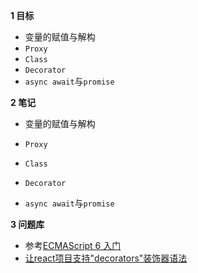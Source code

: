 
**1 目标**
* 变量的赋值与解构
* `Proxy`
* `Class`
* `Decorator`
* `async await`与`promise`

**2 笔记**
* 变量的赋值与解构  

* `Proxy`  

* `Class`  

* `Decorator`  

* `async await`与`promise`  

**3 问题库**
* 参考[ECMAScript 6 入门](http://es6.ruanyifeng.com/)  
* [让react项目支持"decorators"装饰器语法](https://blog.csdn.net/wlk2064819994/article/details/85037461)